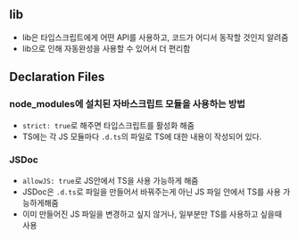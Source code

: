 ## lib
- lib은 타입스크립트에게 어떤 API를 사용하고, 코드가 어디서 동작할 것인지 알려줌
- lib으로 인해 자동완성을 사용할 수 있어서 더 편리함

## Declaration Files
### node_modules에 설치된 자바스크립트 모듈을 사용하는 방법
- `strict: true`로 해주면 타입스크립트를 활성화 해줌
- TS에는 각 JS 모듈마다 `.d.ts`의 파일로 TS에 대한 내용이 작성되어 있다.

### JSDoc
- `allowJS: true`로 JS안에서 TS을 사용 가능하게 해줌
- JSDoc은 `.d.ts`로 파일을 만들어서 바꿔주는게 아닌 JS 파일 안에서 TS를 사용 가능하게해줌
- 이미 만들어진 JS 파일을 변경하고 싶지 않거나, 일부분만 TS를 사용하고 싶을때 사용
